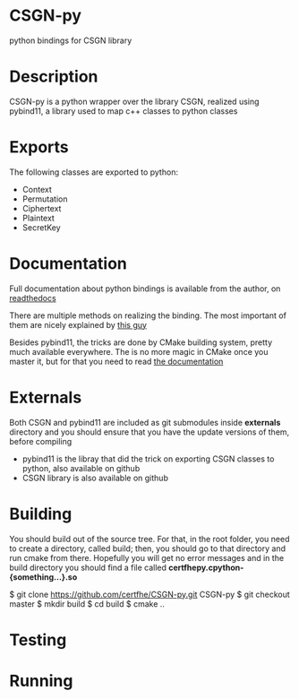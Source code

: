 # CSGN-py
python bindings for CSGN library

# Description
CSGN-py is a python wrapper over the library CSGN, realized using pybind11, a library used to map c++ classes to python classes

# Exports
The following classes are exported to python:
* Context
* Permutation
* Ciphertext
* Plaintext
* SecretKey

# Documentation
Full documentation about python bindings is available from the author, on [readthedocs](https://pybind11.readthedocs.io/en/latest/classes.html#overloaded-methods)

There are multiple methods on realizing the binding. The most important of them are nicely explained by [this guy](https://realpython.com/python-bindings-overview/#pybind11)

Besides pybind11, the tricks are done by CMake building system, pretty much available everywhere. The is no more magic in CMake once you master it, but for that you need to read [the documentation](https://cmake.org/cmake/help/v3.15/)

# Externals
Both CSGN and pybind11 are included as git submodules inside **externals** directory and you should ensure that you have the update versions of them, before compiling

* pybind11 is the libray that did the trick on exporting CSGN classes to python, also available on github
* CSGN library is also available on github

# Building
You should build out of the source tree. For that, in the root folder, you need to create a directory, called build; then, you should go to that directory and run cmake from there. Hopefully you will get no error messages and in the build directory you should find a file called **certfhepy.cpython-{something...}.so**

$ git clone https://github.com/certfhe/CSGN-py.git CSGN-py
$ git checkout master
$ mkdir build
$ cd build
$ cmake ..

# Testing


# Running
